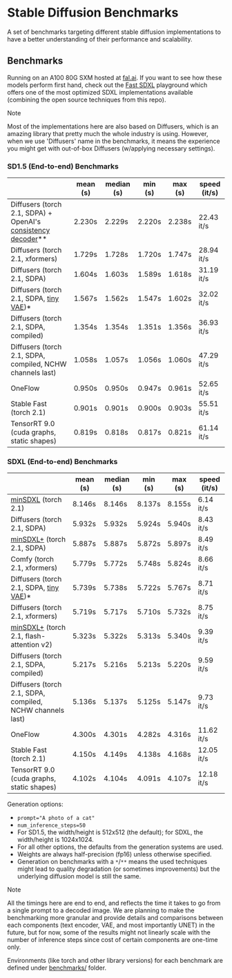 # Stable Diffusion Benchmarks

A set of benchmarks targeting different stable diffusion implementations to have a
better understanding of their performance and scalability.

## Benchmarks

Running on an A100 80G SXM hosted at [fal.ai](https://fal.ai). If you want to see how these models perform first hand,
check out the [Fast SDXL](https://www.fal.ai/models/stable-diffusion-xl) playground which offers one of the most optimized
SDXL implementations available (combining the open source techniques from this repo).

> [!NOTE]
> Most of the implementations here are also based on Diffusers, which is an amazing library
> that pretty much the whole industry is using. However, when we use 'Diffusers' name in the
> benchmarks, it means the experience you might get with out-of-box Diffusers (w/applying
> necessary settings).

<!-- START TABLE -->
### SD1.5 (End-to-end) Benchmarks
|                  | mean (s) | median (s) | min (s) | max (s) | speed (it/s) |
|------------------|----------|------------|---------|---------|--------------|
| Diffusers (torch 2.1, SDPA) + OpenAI's [consistency decoder](https://github.com/openai/consistencydecoder)\*\* |   2.230s |     2.229s |  2.220s |  2.238s |   22.43 it/s |
| Diffusers (torch 2.1, xformers) |   1.729s |     1.728s |  1.720s |  1.747s |   28.94 it/s |
| Diffusers (torch 2.1, SDPA) |   1.604s |     1.603s |  1.589s |  1.618s |   31.19 it/s |
| Diffusers (torch 2.1, SDPA, [tiny VAE](https://github.com/madebyollin/taesd))\* |   1.567s |     1.562s |  1.547s |  1.602s |   32.02 it/s |
| Diffusers (torch 2.1, SDPA, compiled) |   1.354s |     1.354s |  1.351s |  1.356s |   36.93 it/s |
| Diffusers (torch 2.1, SDPA, compiled, NCHW channels last) |   1.058s |     1.057s |  1.056s |  1.060s |   47.29 it/s |
| OneFlow          |   0.950s |     0.950s |  0.947s |  0.961s |   52.65 it/s |
| Stable Fast (torch 2.1) |   0.901s |     0.901s |  0.900s |  0.903s |   55.51 it/s |
| TensorRT 9.0 (cuda graphs, static shapes) |   0.819s |     0.818s |  0.817s |  0.821s |   61.14 it/s |

### SDXL (End-to-end) Benchmarks
|                  | mean (s) | median (s) | min (s) | max (s) | speed (it/s) |
|------------------|----------|------------|---------|---------|--------------|
| [minSDXL](https://github.com/cloneofsimo/minSDXL) (torch 2.1) |   8.146s |     8.146s |  8.137s |  8.155s |    6.14 it/s |
| Diffusers (torch 2.1, SDPA) |   5.932s |     5.932s |  5.924s |  5.940s |    8.43 it/s |
| [minSDXL+](https://github.com/isidentical/minSDXL) (torch 2.1, SDPA) |   5.887s |     5.887s |  5.872s |  5.897s |    8.49 it/s |
| Comfy (torch 2.1, xformers) |   5.779s |     5.772s |  5.748s |  5.824s |    8.66 it/s |
| Diffusers (torch 2.1, SDPA, [tiny VAE](https://github.com/madebyollin/taesd))\* |   5.739s |     5.738s |  5.722s |  5.767s |    8.71 it/s |
| Diffusers (torch 2.1, xformers) |   5.719s |     5.717s |  5.710s |  5.732s |    8.75 it/s |
| [minSDXL+](https://github.com/isidentical/minSDXL) (torch 2.1, flash-attention v2) |   5.323s |     5.322s |  5.313s |  5.340s |    9.39 it/s |
| Diffusers (torch 2.1, SDPA, compiled) |   5.217s |     5.216s |  5.213s |  5.220s |    9.59 it/s |
| Diffusers (torch 2.1, SDPA, compiled, NCHW channels last) |   5.136s |     5.137s |  5.125s |  5.147s |    9.73 it/s |
| OneFlow          |   4.300s |     4.301s |  4.282s |  4.316s |   11.62 it/s |
| Stable Fast (torch 2.1) |   4.150s |     4.149s |  4.138s |  4.168s |   12.05 it/s |
| TensorRT 9.0 (cuda graphs, static shapes) |   4.102s |     4.104s |  4.091s |  4.107s |   12.18 it/s |

<!-- END TABLE -->

Generation options:
- `prompt="A photo of a cat"`
- `num_inference_steps=50`
- For SD1.5, the width/height is 512x512 (the default); for SDXL, the width/height is 1024x1024.
- For all other options, the defaults from the generation systems are used.
- Weights are always half-precision (fp16) unless otherwise specified.
- Generation on benchmarks with a `*`/`**` means the used techniques might lead to quality degradation (or sometimes improvements) but the underlying diffusion model is still the same.

> [!NOTE]
> All the timings here are end to end, and reflects the time it takes to go from a single prompt
> to a decoded image. We are planning to make the benchmarking more granular and provide details
> and comparisons between each components (text encoder, VAE, and most importantly UNET) in the
> future, but for now, some of the results might not linearly scale with the number of inference
> steps since cost of certain components are one-time only.


Environments (like torch and other library versions) for each benchmark are defined
under [benchmarks/](benchmarks/) folder.
